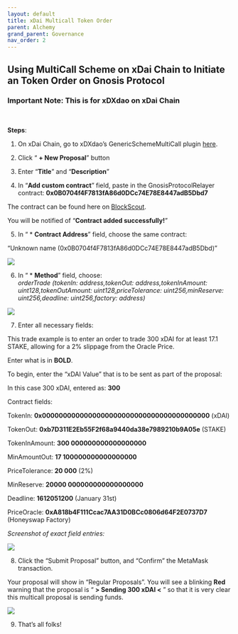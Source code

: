```yaml
---
layout: default
title: xDai Multicall Token Order
parent: Alchemy
grand_parent: Governance
nav_order: 2
---
```


## Using MultiCall Scheme on xDai Chain to Initiate an Token Order on Gnosis Protocol

  

### Important Note: This is for xDXdao on xDai Chain
⠀

**Steps**:

1) On xDai Chain, go to xDXdao’s GenericSchemeMultiCall plugin [here](https://alchemy.daostack.io/dao/0xe716ec63c5673b3a4732d22909b38d779fa47c3f/scheme/0xbcfb334e74c4c6161b4bb67b9de23b42034bfe0d0a2f0a59e95f58c923a1e90d).

2) Click “ **+ New Proposal**” button

3) Enter “**Title**” and “**Description**”

4) In “**Add custom contract**” field, paste in the GnosisProtocolRelayer contract:
**0x0B0704f4F7813fA86d0DCc74E78E8447adB5Dbd7**

The contract can be found here on [BlockScout](https://blockscout.com/poa/xdai/address/0x0B0704f4F7813fA86d0DCc74E78E8447adB5Dbd7/transactions).


You will be notified of “**Contract added successfully!**”

  

5) In “ * **Contract Address**” field, choose the same contract:

“Unknown name (0x0B0704f4F7813fA86d0DCc74E78E8447adB5Dbd)”

![](https://lh4.googleusercontent.com/Wf2bLmIBf6mVLETY2pSlCojjZ9SrX2c0iPOF7M-J-O0p2lgmQaWDR1EIuncDRju01eWcBIJ9Goie9Qeyg_XyXllDMvlH3NYmr_GUoTCVdQ18MXALxyYl0ReLc1O11RqC0yPJPOUt)

  

6) In “ * **Method**” field, choose:  
*orderTrade (tokenIn: address,tokenOut: address,tokenInAmount: uint128,tokenOutAmount: uint128,priceTolerance: uint256,minReserve: uint256,deadline: uint256,factory: address)*

![](https://lh6.googleusercontent.com/5--K7RPLzPt72kvqKq0fv698Zw874vM0jEVCJIm1sIBrRtOg3DkGKzAGZp98RUAt2ysTxqXZivKNMWvOiU86yDJokEGlqx5H9xFd1DsDZfYMzy2HVSr2YNWQjHLYc52VgkS-w9Pg)

  

7) Enter all necessary fields:

This trade example is to enter an order to trade 300 xDAI for at least 17.1 STAKE, allowing for a 2% slippage from the Oracle Price.

  

Enter what is in **BOLD**.

  

To begin, enter the “xDAI Value” that is to be sent as part of the proposal:

In this case 300 xDAI, entered as: **300**

  

Contract fields:

  

TokenIn: **0x0000000000000000000000000000000000000000** (xDAI)

TokenOut: **0xb7D311E2Eb55F2f68a9440da38e7989210b9A05e** (STAKE)

TokenInAmount: **300 000000000000000000**

MinAmountOut: **17 100000000000000000**

PriceTolerance: **20 000** (2%)

MinReserve: **20000 000000000000000000**

Deadline: **1612051200** (January 31st)

PriceOracle: **0xA818b4F111Ccac7AA31D0BCc0806d64F2E0737D7** (Honeyswap Factory)

  

*Screenshot of exact field entries:*

  

![](https://lh3.googleusercontent.com/freEh_vHuRih3uCl5F7j-NMFntfjXlOdwnEDSxHX2vVrI0oMEL2QdH9xMzv9qTxDP9yoBzciu3QaAsHodB_Al7wBdvuG3l_BCfjpaX72K7soTmBc-10Teu4apzKqR9ezYdoGGdQ6)

  
  
  

8) Click the “Submit Proposal” button, and “Confirm” the MetaMask transaction.

Your proposal will show in “Regular Proposals”. You will see a blinking **Red** warning that the proposal is “ **> Sending 300 xDAI <** ” so that it is very clear this multicall proposal is sending funds.

  

![](https://lh4.googleusercontent.com/ywViQvkI8dqN6JS9I6LQ-rB4P-Zd9DbxOs5ZiVveYhzGOFEXy3SYW0j24iY08GCrAmRrXGe04bHAyMLhaF5zjeH0HUWqQJOy7JfaPtK3MNLoYGZhYtA_euVCXf5hpAAbnepH3MXz)

  
  

9) That’s all folks!